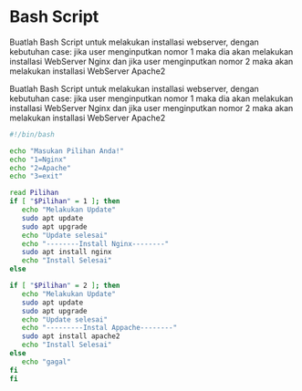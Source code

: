 # Bash Script
Buatlah Bash Script untuk melakukan installasi webserver, dengan kebutuhan case: jika user menginputkan nomor 1 maka dia akan melakukan installasi WebServer Nginx dan jika user menginputkan nomor 2 maka akan melakukan installasi WebServer Apache2

Buatlah Bash Script untuk melakukan installasi webserver, dengan kebutuhan case: jika user menginputkan nomor 1 maka dia akan melakukan installasi WebServer Nginx dan jika user menginputkan nomor 2 maka akan melakukan installasi WebServer Apache2
 ```bash
#!/bin/bash

echo "Masukan Pilihan Anda!"
echo "1=Nginx"
echo "2=Apache" 
echo "3=exit"

read Pilihan
if [ "$Pilihan" = 1 ]; then
	echo "Melakukan Update"
	sudo apt update
	sudo apt upgrade
	echo "Update selesai"
	echo "--------Install Nginx--------"
	sudo apt install nginx
	echo "Install Selesai"
else

if [ "$Pilihan" = 2 ]; then
	echo "Melakukan Update"
	sudo apt update
	sudo apt upgrade
	echo "Update selesai"
	echo "---------Instal Appache--------"
	sudo apt install apache2
	echo "Install Selesai"
else
	echo "gagal"
fi
fi
```

